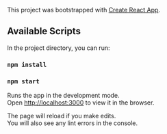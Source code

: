 This project was bootstrapped with [Create React App](https://github.com/facebook/create-react-app).


## Available Scripts

In the project directory, you can run:
### `npm install`

### `npm start`

Runs the app in the development mode.<br />
Open [http://localhost:3000](http://localhost:3000) to view it in the browser.

The page will reload if you make edits.<br />
You will also see any lint errors in the console.


